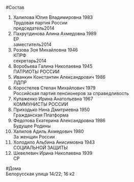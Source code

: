 #Состав  
1. Халилова Юлия Владимировна 1983  
    Трудовая партия России  
    председатель2014  
2. Пахрутдинова Алина Ахмедовна 1989  
    ЕР  
    заместитель2014  
3. Розова Зоя Михайловна 1946  
    КПРФ  
    секретарь2014  
4. Воробьева Галина Николаевна 1945  
    ПАТРИОТЫ РОССИИ  
5. Иванкин Константин Александрович 1986  
    ЛДПР  
6. Коростелев Степан Михайлович 1979  
    Российская партия пенсионеров за справедливость  
7. Кулаженко Ирина Анатольевна 1967  
    КОММУНИСТЫ РОССИИ  
8. Приходько Нина Дмитриевна 1950  
    Гражданская Платформа  
9. Федотова Екатерина Александровна 1986  
    Будущее Родины  
10. Халилов Адиль Ахмедович 1980  
    За женщин России  
11. Холодило Альбина Анисимовна 1943  
    СОЦИАЛЬНОЙ ЗАЩИТЫ  
12. Шевелевич Ирина Николаевна 1939  
    СР  

#Дома  
Белорусская улица 14/22; 16 к2  
  

